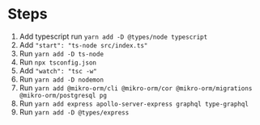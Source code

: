 # Steps

1. Add typescript run `yarn add -D @types/node typescript`
2. Add `"start": "ts-node src/index.ts"`
3. Run `yarn add -D ts-node`
4. Run `npx tsconfig.json`
5. Add `"watch": "tsc -w"`
6. Run `yarn add -D nodemon`
7. Run `yarn add @mikro-orm/cli @mikro-orm/cor @mikro-orm/migrations @mikro-orm/postgresql pg`
8. Run `yarn add express apollo-server-express graphql type-graphql`
9. Run `yarn add -D @types/express`
